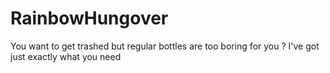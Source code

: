 # RainbowHungover
You want to get trashed but regular bottles are too boring for you ? I've got just exactly what you need
